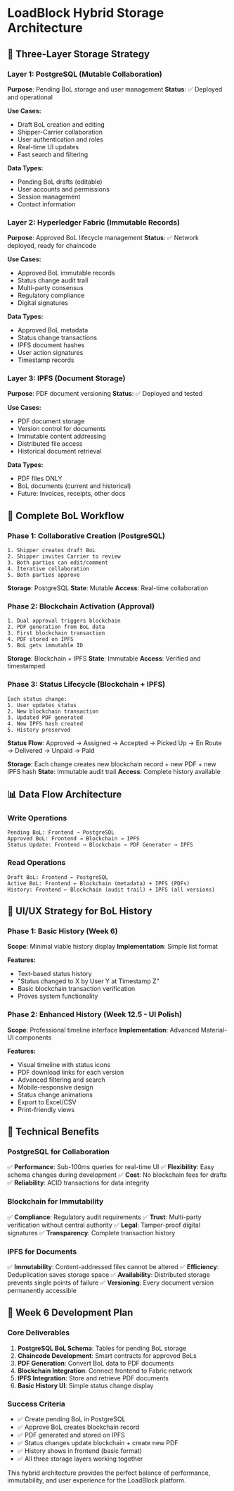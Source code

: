 # LoadBlock Hybrid Storage Architecture

## 🎯 **Three-Layer Storage Strategy**

### **Layer 1: PostgreSQL (Mutable Collaboration)**
**Purpose**: Pending BoL storage and user management
**Status**: ✅ Deployed and operational

**Use Cases:**
- Draft BoL creation and editing
- Shipper-Carrier collaboration
- User authentication and roles
- Real-time UI updates
- Fast search and filtering

**Data Types:**
- Pending BoL drafts (editable)
- User accounts and permissions
- Session management
- Contact information

### **Layer 2: Hyperledger Fabric (Immutable Records)**
**Purpose**: Approved BoL lifecycle management
**Status**: ✅ Network deployed, ready for chaincode

**Use Cases:**
- Approved BoL immutable records
- Status change audit trail
- Multi-party consensus
- Regulatory compliance
- Digital signatures

**Data Types:**
- Approved BoL metadata
- Status change transactions
- IPFS document hashes
- User action signatures
- Timestamp records

### **Layer 3: IPFS (Document Storage)**
**Purpose**: PDF document versioning
**Status**: ✅ Deployed and tested

**Use Cases:**
- PDF document storage
- Version control for documents
- Immutable content addressing
- Distributed file access
- Historical document retrieval

**Data Types:**
- PDF files ONLY
- BoL documents (current and historical)
- Future: Invoices, receipts, other docs

## 🔄 **Complete BoL Workflow**

### **Phase 1: Collaborative Creation (PostgreSQL)**
```
1. Shipper creates draft BoL
2. Shipper invites Carrier to review
3. Both parties can edit/comment
4. Iterative collaboration
5. Both parties approve
```

**Storage**: PostgreSQL
**State**: Mutable
**Access**: Real-time collaboration

### **Phase 2: Blockchain Activation (Approval)**
```
1. Dual approval triggers blockchain
2. PDF generation from BoL data
3. First blockchain transaction
4. PDF stored on IPFS
5. BoL gets immutable ID
```

**Storage**: Blockchain + IPFS
**State**: Immutable
**Access**: Verified and timestamped

### **Phase 3: Status Lifecycle (Blockchain + IPFS)**
```
Each status change:
1. User updates status
2. New blockchain transaction
3. Updated PDF generated
4. New IPFS hash created
5. History preserved
```

**Status Flow**: Approved → Assigned → Accepted → Picked Up → En Route → Delivered → Unpaid → Paid

**Storage**: Each change creates new blockchain record + new PDF + new IPFS hash
**State**: Immutable audit trail
**Access**: Complete history available

## 📊 **Data Flow Architecture**

### **Write Operations**
```
Pending BoL: Frontend → PostgreSQL
Approved BoL: Frontend → Blockchain → IPFS
Status Update: Frontend → Blockchain → PDF Generator → IPFS
```

### **Read Operations**
```
Draft BoL: Frontend ← PostgreSQL
Active BoL: Frontend ← Blockchain (metadata) + IPFS (PDFs)
History: Frontend ← Blockchain (audit trail) + IPFS (all versions)
```

## 🎨 **UI/UX Strategy for BoL History**

### **Phase 1: Basic History (Week 6)**
**Scope**: Minimal viable history display
**Implementation**: Simple list format

**Features:**
- Text-based status history
- "Status changed to X by User Y at Timestamp Z"
- Basic blockchain transaction verification
- Proves system functionality

### **Phase 2: Enhanced History (Week 12.5 - UI Polish)**
**Scope**: Professional timeline interface
**Implementation**: Advanced Material-UI components

**Features:**
- Visual timeline with status icons
- PDF download links for each version
- Advanced filtering and search
- Mobile-responsive design
- Status change animations
- Export to Excel/CSV
- Print-friendly views

## 🔧 **Technical Benefits**

### **PostgreSQL for Collaboration**
✅ **Performance**: Sub-100ms queries for real-time UI
✅ **Flexibility**: Easy schema changes during development
✅ **Cost**: No blockchain fees for drafts
✅ **Reliability**: ACID transactions for data integrity

### **Blockchain for Immutability**
✅ **Compliance**: Regulatory audit requirements
✅ **Trust**: Multi-party verification without central authority
✅ **Legal**: Tamper-proof digital signatures
✅ **Transparency**: Complete transaction history

### **IPFS for Documents**
✅ **Immutability**: Content-addressed files cannot be altered
✅ **Efficiency**: Deduplication saves storage space
✅ **Availability**: Distributed storage prevents single points of failure
✅ **Versioning**: Every document version permanently accessible

## 🎯 **Week 6 Development Plan**

### **Core Deliverables**
1. **PostgreSQL BoL Schema**: Tables for pending BoL storage
2. **Chaincode Development**: Smart contracts for approved BoLs
3. **PDF Generation**: Convert BoL data to PDF documents
4. **Blockchain Integration**: Connect frontend to Fabric network
5. **IPFS Integration**: Store and retrieve PDF documents
6. **Basic History UI**: Simple status change display

### **Success Criteria**
- ✅ Create pending BoL in PostgreSQL
- ✅ Approve BoL creates blockchain record
- ✅ PDF generated and stored on IPFS
- ✅ Status changes update blockchain + create new PDF
- ✅ History shows in frontend (basic format)
- ✅ All three storage layers working together

This hybrid architecture provides the perfect balance of performance, immutability, and user experience for the LoadBlock platform.